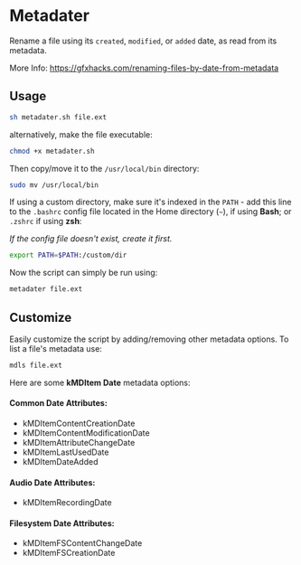# Metadater
Rename a file using its `created`, `modified`, or `added` date, as read from its metadata.

More Info: https://gfxhacks.com/renaming-files-by-date-from-metadata

## Usage

```sh
sh metadater.sh file.ext
```

alternatively, make the file executable:

```sh
chmod +x metadater.sh
```

Then copy/move it to the `/usr/local/bin` directory:

```sh
sudo mv /usr/local/bin
```

If using a custom directory, make sure it's indexed in the `PATH` -
add this line to the `.bashrc` config file located in the Home directory (`~`), if using **Bash**; or `.zshrc` if using **zsh**:

_If the config file doesn't exist, create it first._

```sh
export PATH=$PATH:/custom/dir
```

Now the script can simply be run using:

```sh
metadater file.ext
```

## Customize
Easily customize the script by adding/removing other metadata options. To list a file's metadata use:

```sh
mdls file.ext
```

Here are some **kMDItem Date** metadata options:

#### Common Date Attributes:
* kMDItemContentCreationDate
* kMDItemContentModificationDate
* kMDItemAttributeChangeDate
* kMDItemLastUsedDate
* kMDItemDateAdded

#### Audio Date Attributes:
* kMDItemRecordingDate

#### Filesystem Date Attributes:
* kMDItemFSContentChangeDate
* kMDItemFSCreationDate
